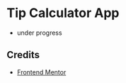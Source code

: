 # Tip Calculator App

- under progress

## Credits

- [Frontend Mentor](https://www.frontendmentor.io/challenges/tip-calculator-app-ugJNGbJUX)

